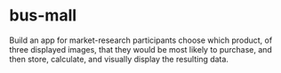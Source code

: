 # bus-mall
Build an app for market-research participants choose which product, of three displayed images, that they would be most likely to purchase, and then store, calculate, and visually display the resulting data.
